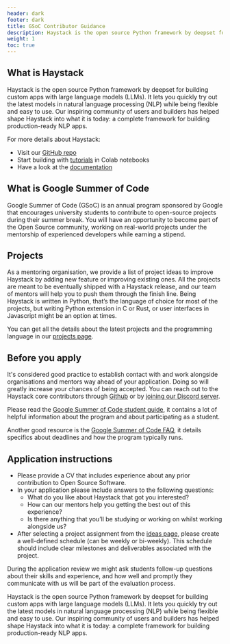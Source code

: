 ```yaml
---
header: dark
footer: dark
title: GSoC Contributor Guidance
description: Haystack is the open source Python framework by deepset for building custom apps with LLMs.
weight: 1
toc: true
---
```


## What is Haystack

Haystack is the open source Python framework by deepset for building custom apps with large language models (LLMs). It lets you quickly try out the latest models in natural language processing (NLP) while being flexible and easy to use. Our inspiring community of users and builders has helped shape Haystack into what it is today: a complete framework for building production-ready NLP apps.

For more details about Haystack:
- Visit our [GitHub repo](https://github.com/deepset-ai/haystack)
- Start building with [tutorials](https://haystack.deepset.ai/tutorials) in Colab notebooks
- Have a look at the [documentation](https://docs.haystack.deepset.ai/)

## What is Google Summer of Code

Google Summer of Code (GSoC) is an annual program sponsored by Google that encourages university students to contribute to open-source projects during their summer break. You will have an opportunity to become part of the Open Source community, working on real-world projects under the mentorship of experienced developers while earning a stipend.

## Projects

As a mentoring organisation, we provide a list of project ideas to improve Haystack by adding new feature or improving existing ones. All the projects are meant to be eventually shipped with a Haystack release, and our team of mentors will help you to push them through the finish line. Being Haystack is written in Python, that’s the language of choice for most of the projects, but writing Python extension in C or Rust, or user interfaces in Javascript might be an option at times.

You can get all the details about the latest projects and the programming language in our [projects page](https://haystack.deepset.ai/gsoc/projects).

## Before you apply

It's considered good practice to establish contact with and work alongside organisations and mentors way ahead of your application. Doing so will greatly increase your chances of being accepted. You can reach out to the Haystack core contributors through [Github](https://github.com/deepset-ai/haystack/discussions/new/choose) or by [joining our Discord server](https://discord.com/invite/VBpFzsgRVF).

Please read the [Google Summer of Code student guide](https://google.github.io/gsocguides/student/), it contains a lot of helpful information about the program and about participating as a student.

Another good resource is the [Google Summer of Code FAQ](https://developers.google.com/open-source/gsoc/faq), it details specifics about deadlines and how the program typically runs.

## Application instructions

- Please provide a CV that includes experience about any prior contribution to Open Source Software.
- In your application please include answers to the following questions:
    - What do you like about Haystack that got you interested?
    - How can our mentors help you getting the best out of this experience?
    - Is there anything that you’ll be studying or working on whilst working alongside us?
- After selecting a project assignment from the [ideas page](https://haystack.deepset.ai/gsoc/projects), please create a well-defined schedule (can be weekly or bi-weekly). This schedule should include clear milestones and deliverables associated with the project.

During the application review we might ask students follow-up questions about their skills and experience, and how well and promptly they communicate with us will be part of the evaluation process.

Haystack is the open source Python framework by deepset for building custom apps with large language models (LLMs). It lets you quickly try out the latest models in natural language processing (NLP) while being flexible and easy to use. Our inspiring community of users and builders has helped shape Haystack into what it is today: a complete framework for building production-ready NLP apps.
